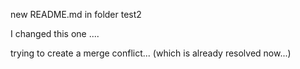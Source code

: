 new README.md in folder test2

I changed this one ....

trying to create a merge conflict... (which is already resolved now...)